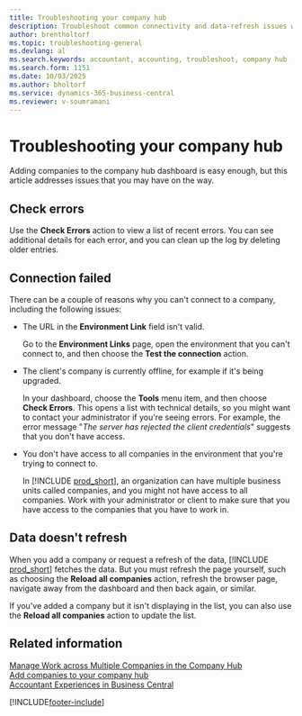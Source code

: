 ```yaml
---
title: Troubleshooting your company hub
description: Troubleshoot common connectivity and data-refresh issues when using the company hub in Dynamics 365 Business Central to manage multiple companies.
author: brentholtorf
ms.topic: troubleshooting-general
ms.devlang: al
ms.search.keywords: accountant, accounting, troubleshoot, company hub
ms.search.form: 1151
ms.date: 10/03/2025
ms.author: bholtorf
ms.service: dynamics-365-business-central
ms.reviewer: v-soumramani
---
```


# Troubleshooting your company hub

Adding companies to the company hub dashboard is easy enough, but this article addresses issues that you may have on the way.  

## Check errors

Use the **Check Errors** action to view a list of recent errors. You can see additional details for each error, and you can clean up the log by deleting older entries.  

## Connection failed

There can be a couple of reasons why you can't connect to a company, including the following issues:

- The URL in the **Environment Link** field isn't valid.

  Go to the **Environment Links** page, open the environment that you can't connect to, and then choose the **Test the connection** action.  
- The client's company is currently offline, for example if it's being upgraded.

  In your dashboard, choose the **Tools** menu item, and then choose **Check Errors**. This opens a list with technical details, so you might want to contact your administrator if you're seeing errors. For example, the error message "*The server has rejected the client credentials*" suggests that you don't have access.  
- You don't have access to all companies in the environment that you're trying to connect to.

  In [!INCLUDE [prod_short](includes/prod_short.md)], an organization can have multiple business units called companies, and you might not have access to all companies. Work with your administrator or client to make sure that you have access to the companies that you have to work in.  

## Data doesn't refresh

When you add a company or request a refresh of the data, [!INCLUDE [prod_short](includes/prod_short.md)] fetches the data. But you must refresh the page yourself, such as choosing the **Reload all companies** action, refresh the browser page, navigate away from the dashboard and then back again, or similar.  

If you've added a company but it isn't displaying in the list, you can also use the **Reload all companies** action to update the list.

## Related information

[Manage Work across Multiple Companies in the Company Hub](company-hub.md)  
[Add companies to your company hub](company-hub-add-company.md)  
[Accountant Experiences in Business Central](finance-accounting.md)  

[!INCLUDE[footer-include](includes/footer-banner.md)]
